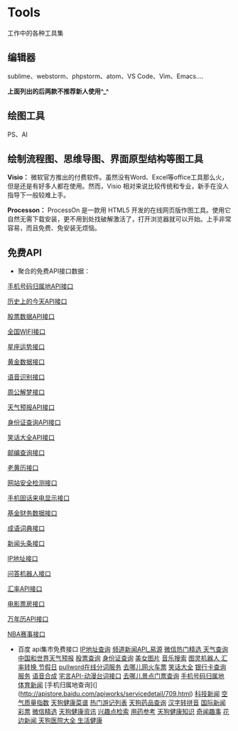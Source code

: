 # Tools
工作中的各种工具集
## 编辑器
sublime、webstorm、phpstorm、atom、VS Code、Vim、Emacs....

**上面列出的后两款不推荐新人使用^_^**

## 绘图工具
PS、AI
## 绘制流程图、思维导图、界面原型结构等图工具
**Visio：** 微软官方推出的付费软件。虽然没有Word、Excel等office工具那么火，但是还是有好多人都在使用。然而，Visio 相对来说比较传统和专业，新手在没人指导下一般较难上手。

**Processon：** ProcessOn 是一款用 HTML5 开发的在线网页版作图工具。使用它自然无需下载安装，更不用到处找破解激活了，打开浏览器就可以开始。上手非常容易，而且免费、免安装无烦恼。

## 免费API
 - 聚合的免费API接口数据：
 
[手机号码归属地API接口](https://www.juhe.cn/docs/api/id/11)

[历史上的今天API接口](https://www.juhe.cn/docs/api/id/63)

[股票数据API接口](https://www.juhe.cn/docs/api/id/21)

[全国WIFI接口](https://www.juhe.cn/docs/api/id/18)

[星座运势接口](https://www.juhe.cn/docs/api/id/58)

[黄金数据接口](https://www.juhe.cn/docs/api/id/29)

[语音识别接口](https://www.juhe.cn/docs/api/id/134)

[周公解梦接口](https://www.juhe.cn/docs/api/id/64)

[天气预报API接口](https://www.juhe.cn/docs/api/id/73)

[身份证查询API接口](https://www.juhe.cn/docs/api/id/38)

[笑话大全API接口](https://www.juhe.cn/docs/api/id/95)

[邮编查询接口](https://www.juhe.cn/docs/api/id/66)

[老黄历接口](https://www.juhe.cn/docs/api/id/65)

[网站安全检测接口](https://www.juhe.cn/docs/api/id/19)

[手机固话来电显示接口](https://www.juhe.cn/docs/api/id/72)

[基金财务数据接口](https://www.juhe.cn/docs/api/id/28)

[成语词典接口](https://www.juhe.cn/docs/api/id/157)

[新闻头条接口](https://www.juhe.cn/docs/api/id/235)

[IP地址接口](https://www.juhe.cn/docs/api/id/1)

[问答机器人接口](https://www.juhe.cn/docs/api/id/112)

[汇率API接口](https://www.juhe.cn/docs/api/id/80)

[电影票房接口](https://www.juhe.cn/docs/api/id/44)

[万年历API接口](https://www.juhe.cn/docs/api/id/177)

[NBA赛事接口](https://www.juhe.cn/docs/api/id/92)

 - 百度 api集市免费接口
[IP地址查询]( http://apistore.baidu.com/apiworks/servicedetail/114.html)
[频道新闻API_易源]( http://apistore.baidu.com/apiworks/servicedetail/688.html)
[微信热门精选 ](http://apistore.baidu.com/apiworks/servicedetail/632.html)
[天气查询]( http://apistore.baidu.com/apiworks/servicedetail/112.html)
[中国和世界天气预报]( http://apistore.baidu.com/apiworks/servicedetail/478.html)
[股票查询]( http://apistore.baidu.com/apiworks/servicedetail/115.html)
[身份证查询](http://apistore.baidu.com/apiworks/servicedetail/113.html)
[美女图片]( http://apistore.baidu.com/apiworks/servicedetail/720.html)
[音乐搜索](http://apistore.baidu.com/apiworks/servicedetail/1020.html)
[图灵机器人 ](http://apistore.baidu.com/apiworks/servicedetail/736.html)
[汇率转换 ](http://apistore.baidu.com/apiworks/servicedetail/119.html)
[节假日]( http://apistore.baidu.com/apiworks/servicedetail/1116.html)
[pullword在线分词服务]( http://apistore.baidu.com/apiworks/servicedetail/143.html)
[去哪儿网火车票]( http://apistore.baidu.com/apiworks/servicedetail/697.html)
[笑话大全]( http://apistore.baidu.com/apiworks/servicedetail/864.html)
[银行卡查询服务]( http://apistore.baidu.com/apiworks/servicedetail/735.html)
[语音合成]( http://apistore.baidu.com/apiworks/servicedetail/867.html)
[宅言API-动漫台词接口]( http://apistore.baidu.com/apiworks/servicedetail/446.html)
[去哪儿景点门票查询]( http://apistore.baidu.com/apiworks/servicedetail/140.html)
[手机号码归属地]( http://apistore.baidu.com/apiworks/servicedetail/794.html)
[体育新闻]( http://apistore.baidu.com/apiworks/servicedetail/711.html)
[手机归属地查询](](http://apistore.baidu.com/apiworks/servicedetail/709.html)
[科技新闻]( http://apistore.baidu.com/apiworks/servicedetail/1061.html)
[空气质量指数]( http://apistore.baidu.com/apiworks/servicedetail/116.html)
[天狗健康菜谱]( http://apistore.baidu.com/apiworks/servicedetail/987.html)
[热门游记列表]( http://apistore.baidu.com/apiworks/servicedetail/520.html)
[天狗药品查询]( http://apistore.baidu.com/apiworks/servicedetail/916.html)
[汉字转拼音]( http://apistore.baidu.com/apiworks/servicedetail/1124.html)
[国际新闻]( http://apistore.baidu.com/apiworks/servicedetail/823.html)
[彩票]( http://apistore.baidu.com/apiworks/servicedetail/164.html)
[微信精选]( http://apistore.baidu.com/apiworks/servicedetail/863.html)
[天狗健康资讯]( http://apistore.baidu.com/apiworks/servicedetail/888.html)
[兴趣点检索]( http://apistore.baidu.com/apiworks/servicedetail/182.html)
[用药参考]( http://apistore.baidu.com/apiworks/servicedetail/754.html)
[天狗健康知识]( http://apistore.baidu.com/apiworks/servicedetail/899.html)
[奇闻趣事]( http://apistore.baidu.com/apiworks/servicedetail/633.html)
[花边新闻 ](http://apistore.baidu.com/apiworks/servicedetail/768.html)
[天狗医院大全 ](http://apistore.baidu.com/apiworks/servicedetail/988.html)
[生活健康]( http://apistore.baidu.com/apiworks/servicedetail/989.html)
